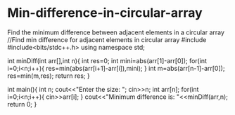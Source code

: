 # Min-difference-in-circular-array
Find the minimum difference between adjacent elements in a circular array
//Find min difference for adjacent elements in circular array 
#include<iostream>
#include<bits/stdc++.h>
using namespace std;

int minDiff(int arr[],int n){
	int res=0;
	int mini=abs(arr[1]-arr[0]);
	for(int i=0;i<n;i++){
		res=min(abs(arr[i+1]-arr[i]),mini);
	}
	int m=abs(arr[n-1]-arr[0]);
	res=min(m,res);
	return res;
}

int main(){
	int n;
	cout<<"Enter the size: ";
	cin>>n;
	int arr[n];
	for(int i=0;i<n;i++){
		cin>>arr[i];
	}
	cout<<"Minimum difference is: "<<minDiff(arr,n);
	return 0;
}
